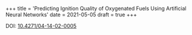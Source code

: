 +++
title = 'Predicting Ignition Quality of Oxygenated Fuels Using Artificial Neural Networks'
date = 2021-05-05
draft = true
+++

DOI: [10.4271/04-14-02-0005](https://doi.org/10.4271/04-14-02-0005)